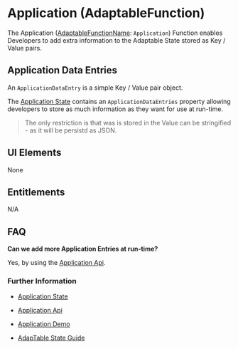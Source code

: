 # Application (AdaptableFunction)

The Application ([AdaptableFunctionName](https://api.adaptabletools.com/modules/_src_predefinedconfig_common_types_.html#adaptablefunctionname): `Application`) Function enables Developers to add extra information to the Adaptable State stored as Key / Value pairs.

## Application Data Entries

An `ApplicationDataEntry` is a simple Key / Value pair object.  

The [Application State](https://api.adaptabletools.com/interfaces/_src_predefinedconfig_applicationstate_.applicationstate.html) contains an `ApplicationDataEntries` property allowing developers to store as much information as they want for use at run-time.

> The only restriction is that was is stored in the Value can be stringified - as it will be persistd as JSON.

## UI Elements

None

## Entitlements

N/A

## FAQ

**Can we add more Application Entries at run-time?**

Yes, by using the [Application Api](https://api.adaptabletools.com/interfaces/_src_api_applicationapi_.applicationapi.html).

### Further Information

- [Application State](https://api.adaptabletools.com/interfaces/_src_predefinedconfig_applicationstate_.applicationstate.html)

- [Application Api](https://api.adaptabletools.com/interfaces/_src_api_applicationapi_.applicationapi.html)

- [Application Demo](https://demo.adaptabletools.com/adaptablestate/aggridapplicationdataentriesdemo)

- [AdapTable State Guide](https://github.com/AdaptableTools/adaptable/blob/master/packages/adaptable/readme/guides/adaptable-state-guide.md)